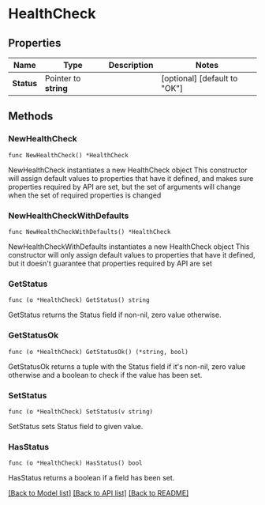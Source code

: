 # HealthCheck

## Properties

Name | Type | Description | Notes
------------ | ------------- | ------------- | -------------
**Status** | Pointer to **string** |  | [optional] [default to "OK"]

## Methods

### NewHealthCheck

`func NewHealthCheck() *HealthCheck`

NewHealthCheck instantiates a new HealthCheck object
This constructor will assign default values to properties that have it defined,
and makes sure properties required by API are set, but the set of arguments
will change when the set of required properties is changed

### NewHealthCheckWithDefaults

`func NewHealthCheckWithDefaults() *HealthCheck`

NewHealthCheckWithDefaults instantiates a new HealthCheck object
This constructor will only assign default values to properties that have it defined,
but it doesn't guarantee that properties required by API are set

### GetStatus

`func (o *HealthCheck) GetStatus() string`

GetStatus returns the Status field if non-nil, zero value otherwise.

### GetStatusOk

`func (o *HealthCheck) GetStatusOk() (*string, bool)`

GetStatusOk returns a tuple with the Status field if it's non-nil, zero value otherwise
and a boolean to check if the value has been set.

### SetStatus

`func (o *HealthCheck) SetStatus(v string)`

SetStatus sets Status field to given value.

### HasStatus

`func (o *HealthCheck) HasStatus() bool`

HasStatus returns a boolean if a field has been set.


[[Back to Model list]](../README.md#documentation-for-models) [[Back to API list]](../README.md#documentation-for-api-endpoints) [[Back to README]](../README.md)



